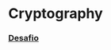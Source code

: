 # Cryptography

### [Desafio](https://github.com/backend-br/desafios/blob/master/cryptography/PROBLEM.md)
